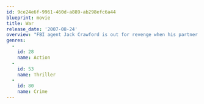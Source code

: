 ```yaml
---
id: 9ce24e6f-9961-460d-a889-ab298efc6a44
blueprint: movie
title: War
release_date: '2007-08-24'
overview: "FBI agent Jack Crawford is out for revenge when his partner is killed and all clues point to the mysterious assassin Rogue. But when Rogue turns up years later to take care of some unfinished business, he triggers a violent clash of rival gangs. Will the truth come out before it's too late? And when the dust settles, who will remain standing?"
genres:
  -
    id: 28
    name: Action
  -
    id: 53
    name: Thriller
  -
    id: 80
    name: Crime
---
```


